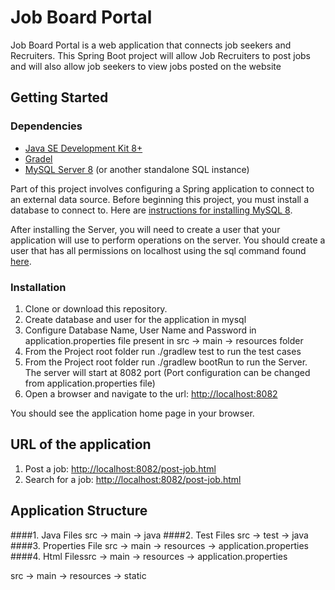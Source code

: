 # Job Board Portal

Job Board Portal is a web application that connects job seekers and Recruiters. This Spring Boot project will allow Job Recruiters to post jobs and will also allow job seekers to view jobs posted on the website


## Getting Started

### Dependencies

* [Java SE Development Kit 8+](https://www.oracle.com/technetwork/java/javase/downloads/index.html)
* [Gradel](https://gradle.org/)
* [MySQL Server 8](https://dev.mysql.com/downloads/mysql/) (or another standalone SQL instance)


Part of this project involves configuring a Spring application to connect to an external data source. Before beginning this project, you must install a database to connect to. Here are [instructions for installing MySQL 8](https://dev.mysql.com/doc/refman/8.0/en/installing.html).

After installing the Server, you will need to create a user that your application will use to perform operations on the server. You should create a user that has all permissions on localhost using the sql command found [here](https://dev.mysql.com/doc/refman/8.0/en/creating-accounts.html).


### Installation

1. Clone or download this repository.
2. Create database and user for the application in mysql
3. Configure Database Name, User Name and Password in application.properties file present in src -> main -> resources folder  
4. From the Project root folder run ./gradlew test to run the test cases
5. From the Project root folder run ./gradlew bootRun to run the Server. The server will start at 8082 port (Port configuration can be changed from application.properties file)
6. Open a browser and navigate to the url: [http://localhost:8082](http://localhost:8082)

You should see the application home page in your browser.

## URL of the application
1. Post a job: [http://localhost:8082/post-job.html](http://localhost:8082/post-job.html)
2. Search for a job: [http://localhost:8082/post-job.html](http://localhost:8082/post-job.html)

## Application Structure
####1. Java Files
src -> main -> java
####2. Test Files
src -> test -> java
####3. Properties File
src -> main -> resources -> application.properties
####4. Html Filessrc -> main -> resources -> application.properties


src -> main -> resources -> static
